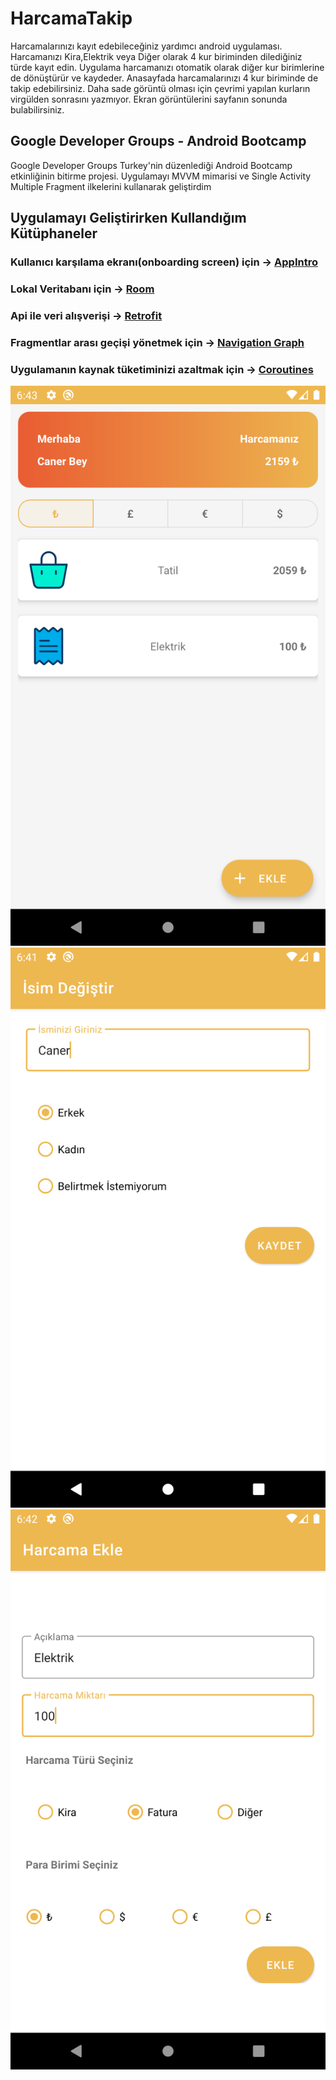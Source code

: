 # HarcamaTakip
Harcamalarınızı kayıt edebileceğiniz yardımcı android uygulaması. Harcamanızı Kira,Elektrik veya Diğer olarak 4 kur biriminden dilediğiniz türde kayıt edin. Uygulama harcamanızı otomatik olarak diğer kur birimlerine de dönüştürür ve kaydeder. Anasayfada harcamalarınızı 4 kur biriminde de takip edebilirsiniz. Daha sade görüntü olması için çevrimi yapılan kurların virgülden sonrasını yazmıyor. Ekran görüntülerini sayfanın sonunda bulabilirsiniz.

## Google Developer Groups - Android Bootcamp
Google Developer Groups Turkey'nin düzenlediği Android Bootcamp etkinliğinin bitirme projesi. Uygulamayı MVVM mimarisi ve Single Activity Multiple Fragment ilkelerini kullanarak geliştirdim

## Uygulamayı Geliştirirken Kullandığım Kütüphaneler
### Kullanıcı karşılama ekranı(onboarding screen) için -> [AppIntro](https://github.com/AppIntro/AppIntro)
### Lokal Veritabanı için -> [Room](https://developer.android.com/jetpack/androidx/releases/room)
### Api ile veri alışverişi -> [Retrofit](https://square.github.io/retrofit/)
### Fragmentlar arası geçişi yönetmek için -> [Navigation Graph](https://developer.android.com/guide/navigation/navigation-getting-started)
### Uygulamanın kaynak tüketiminizi azaltmak için -> [Coroutines](https://developer.android.com/kotlin/coroutines)

![Harcamalarınızı buradan takip edebilir dilediğiniz para birimi türünden görebilirsiniz](https://raw.githubusercontent.com/caner07/HarcamaTakip/master/screenshots/Screenshot_1620488584.png)
![Kullanıcı ismi kayıt sayfası](https://raw.githubusercontent.com/caner07/HarcamaTakip/master/screenshots/Screenshot_1620488502.png)
![Yeni Harcama Ekleme Sayfası](https://raw.githubusercontent.com/caner07/HarcamaTakip/master/screenshots/Screenshot_1620488537.png)

